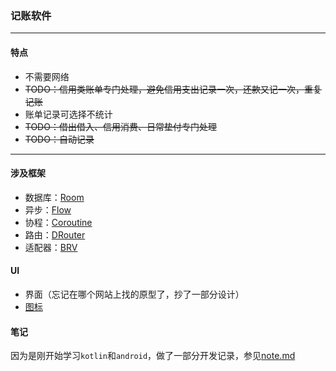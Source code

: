 ### 记账软件

------

#### 特点

- 不需要网络
- ~~TODO：信用类账单专门处理，避免信用支出记录一次，还款又记一次，重复记账~~
- 账单记录可选择不统计
- ~~TODO：借出借入、信用消费、日常垫付专门处理~~
- ~~TODO：自动记录~~

------

#### 涉及框架

- 数据库：[Room](https://developer.android.google.cn/training/data-storage/room?hl=zh-cn)
- 异步：[Flow](https://kotlinlang.org/docs/flow.html#transform-operator)
- 协程：[Coroutine](https://developer.android.google.cn/kotlin/coroutines?hl=zh-cn)
- 路由：[DRouter](https://github.com/didi/DRouter)
- 适配器：[BRV](https://github.com/liangjingkanji/BRV/)
#### UI

- 界面（忘记在哪个网站上找的原型了，抄了一部分设计）
- [图标](https://iconpark.oceanengine.com/official)

#### 笔记

​	因为是刚开始学习`kotlin`和`android`，做了一部分开发记录，参见[note.md](https://github.com/ExceptionsOccur/MoneyMoney/blob/main/note.md)

